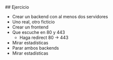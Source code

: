 ## Ejercicio

- Crear un backend con al menos dos servidores
 - Uno real, otro ficticio
- Crear un frontend
 - Que escuche en 80 y 443
   - Haga redirect 80 → 443
- Mirar estadísticas
- Parar ambos backends
 - Mirar estadísticas
